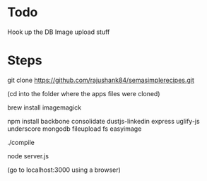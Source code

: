 Todo
====
Hook up the DB
Image upload stuff


Steps
=====
git clone https://github.com/rajushank84/semasimplerecipes.git


(cd into the folder where the apps files were cloned)

brew install imagemagick

npm install backbone consolidate dustjs-linkedin express uglify-js underscore mongodb fileupload fs easyimage

./compile

node server.js

(go to localhost:3000 using a browser)

